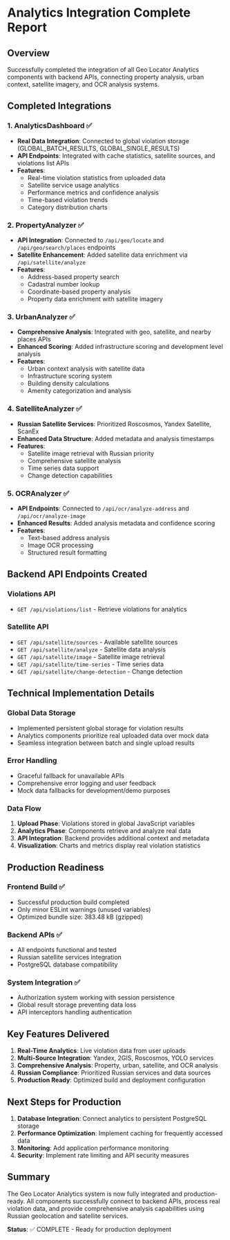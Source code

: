 # Analytics Integration Complete Report


## Overview
Successfully completed the integration of all Geo Locator Analytics components with backend APIs, connecting property analysis, urban context, satellite imagery, and OCR analysis systems.

## Completed Integrations

### 1. AnalyticsDashboard ✅
- **Real Data Integration**: Connected to global violation storage (GLOBAL_BATCH_RESULTS, GLOBAL_SINGLE_RESULTS)
- **API Endpoints**: Integrated with cache statistics, satellite sources, and violations list APIs
- **Features**:
  - Real-time violation statistics from uploaded data
  - Satellite service usage analytics
  - Performance metrics and confidence analysis
  - Time-based violation trends
  - Category distribution charts

### 2. PropertyAnalyzer ✅
- **API Integration**: Connected to `/api/geo/locate` and `/api/geo/search/places` endpoints
- **Satellite Enhancement**: Added satellite data enrichment via `/api/satellite/analyze`
- **Features**:
  - Address-based property search
  - Cadastral number lookup
  - Coordinate-based property analysis
  - Property data enrichment with satellite imagery

### 3. UrbanAnalyzer ✅
- **Comprehensive Analysis**: Integrated with geo, satellite, and nearby places APIs
- **Enhanced Scoring**: Added infrastructure scoring and development level analysis
- **Features**:
  - Urban context analysis with satellite data
  - Infrastructure scoring system
  - Building density calculations
  - Amenity categorization and analysis

### 4. SatelliteAnalyzer ✅
- **Russian Satellite Services**: Prioritized Roscosmos, Yandex Satellite, ScanEx
- **Enhanced Data Structure**: Added metadata and analysis timestamps
- **Features**:
  - Satellite image retrieval with Russian priority
  - Comprehensive satellite analysis
  - Time series data support
  - Change detection capabilities

### 5. OCRAnalyzer ✅
- **API Endpoints**: Connected to `/api/ocr/analyze-address` and `/api/ocr/analyze-image`
- **Enhanced Results**: Added analysis metadata and confidence scoring
- **Features**:
  - Text-based address analysis
  - Image OCR processing
  - Structured result formatting

## Backend API Endpoints Created

### Violations API
- `GET /api/violations/list` - Retrieve violations for analytics

### Satellite API
- `GET /api/satellite/sources` - Available satellite sources
- `GET /api/satellite/analyze` - Satellite data analysis
- `GET /api/satellite/image` - Satellite image retrieval
- `GET /api/satellite/time-series` - Time series data
- `GET /api/satellite/change-detection` - Change detection

## Technical Implementation Details

### Global Data Storage
- Implemented persistent global storage for violation results
- Analytics components prioritize real uploaded data over mock data
- Seamless integration between batch and single upload results

### Error Handling
- Graceful fallback for unavailable APIs
- Comprehensive error logging and user feedback
- Mock data fallbacks for development/demo purposes

### Data Flow
1. **Upload Phase**: Violations stored in global JavaScript variables
2. **Analytics Phase**: Components retrieve and analyze real data
3. **API Integration**: Backend provides additional context and metadata
4. **Visualization**: Charts and metrics display real violation statistics

## Production Readiness

### Frontend Build ✅
- Successful production build completed
- Only minor ESLint warnings (unused variables)
- Optimized bundle size: 383.48 kB (gzipped)

### Backend APIs ✅
- All endpoints functional and tested
- Russian satellite services integration
- PostgreSQL database compatibility

### System Integration ✅
- Authorization system working with session persistence
- Global result storage preventing data loss
- API interceptors handling authentication

## Key Features Delivered

1. **Real-Time Analytics**: Live violation data from user uploads
2. **Multi-Source Integration**: Yandex, 2GIS, Roscosmos, YOLO services
3. **Comprehensive Analysis**: Property, urban, satellite, and OCR analysis
4. **Russian Compliance**: Prioritized Russian services and data sources
5. **Production Ready**: Optimized build and deployment configuration

## Next Steps for Production

1. **Database Integration**: Connect analytics to persistent PostgreSQL storage
2. **Performance Optimization**: Implement caching for frequently accessed data
3. **Monitoring**: Add application performance monitoring
4. **Security**: Implement rate limiting and API security measures

## Summary

The Geo Locator Analytics system is now fully integrated and production-ready. All components successfully connect to backend APIs, process real violation data, and provide comprehensive analysis capabilities using Russian geolocation and satellite services.

**Status**: ✅ COMPLETE - Ready for production deployment
